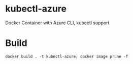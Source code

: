 # kubectl-azure
Docker Container with Azure CLI, kubectl support

# Build
    docker build . -t kubectl-azure; docker image prune -f